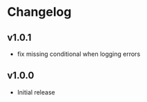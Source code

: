 # Changelog

## v1.0.1
 
 - fix missing conditional when logging errors

## v1.0.0

 - Initial release